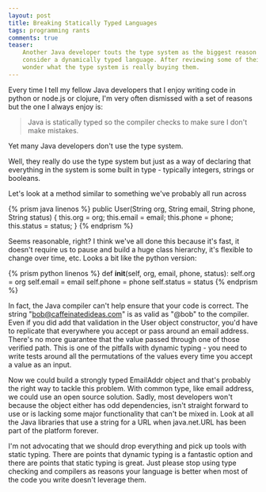 ```yaml
---
layout: post
title: Breaking Statically Typed Languages
tags: programming rants
comments: true
teaser:
    Another Java developer touts the type system as the biggest reason they would never
    consider a dynamically typed language. After reviewing some of their code, I have to
    wonder what the type system is really buying them.
---
```

Every time I tell my fellow Java developers that I enjoy writing code in python or node.js or clojure, 
I\'m very often dismissed with a set of reasons but the one I always enjoy is: 

> Java is statically typed so the compiler checks to make sure I don\'t make mistakes.
    
Yet many Java developers don\'t use the type system.

Well, they really do use the type system but just as a way of declaring that everything in the system is 
some built in type - typically integers, strings or booleans. 

Let\'s look at a method similar to something we\'ve probably all run across

{% prism java linenos %}
public User(String org, String email, String phone, String status) {
   this.org = org;
   this.email = email;
   this.phone = phone;
   this.status = status;
}
{% endprism %}

Seems reasonable, right? I think we\'ve all done this because it\'s fast, it doesn\'t require us to pause 
and build a huge class hierarchy, it\'s flexible to change over time, etc. Looks a bit like the python version:

{% prism python linenos %}
def __init__(self, org, email, phone, status):
   self.org = org
   self.email = email
   self.phone = phone
   self.status = status
{% endprism %}

In fact, the Java compiler can\'t help ensure that your code is correct. The string \"bob@caffeinatedideas.com\" 
is as valid as \"@bob\" to the compiler. Even if you did add that validation in the User object constructor, 
you\'d have to replicate that everywhere you accept or pass around an email address. There\'s no more guarantee 
that the value passed through one of those verified path. This is one of the pitfalls with dynamic typing - you 
need to write tests around all the permutations of the values every time you accept a value as an input.

Now we could build a strongly typed EmailAddr object and that\'s probably the right way to tackle this problem. 
With common type, like email address, we could use an open source solution. Sadly, most developers won\'t because 
the object either has odd dependencies, isn\'t straight forward to use or is lacking some major functionality 
that can\'t be mixed in. Look at all the Java libraries that use a string for a URL when java.net.URL has been part 
of the platform forever.

I\'m not advocating that we should drop everything and pick up tools with static typing. There are points that 
dynamic typing is a fantastic option and there are points that static typing is great. Just please stop using type 
checking and compilers as reasons your language is better when most of the code you write doesn\'t leverage them. 
